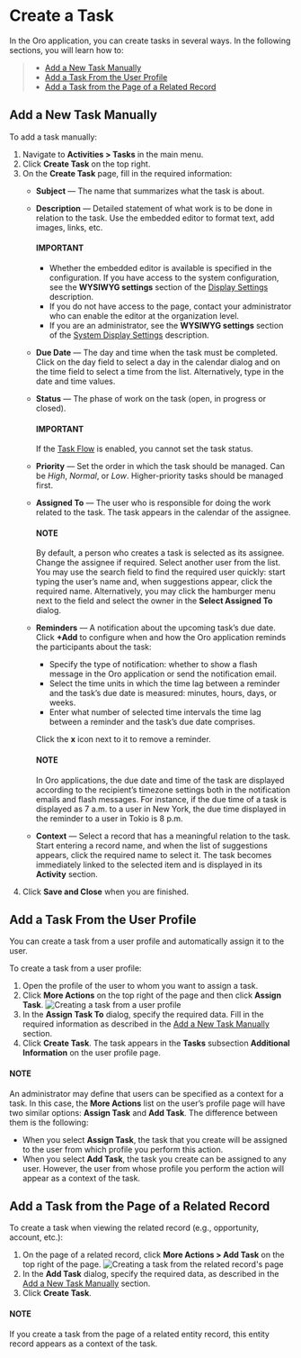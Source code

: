 <a id="doc-activities-tasks-actions-add-detailed"></a>

<a id="doc-activities-tasks-actions-add-fromuserpage"></a>

<a id="doc-activities-tasks-actions-add-fromrelated"></a>

<a id="doc-activities-tasks-information"></a>

# Create a Task

<!-- begin_create_task -->

In the Oro application, you can create tasks in several ways. In the following sections, you will learn how to:

> * [Add a New Task Manually](#add-a-new-task-manually)
> * [Add a Task From the User Profile](#add-a-task-from-the-user-profile)
> * [Add a Task from the Page of a Related Record](#add-a-task-from-the-page-of-a-related-record)

## Add a New Task Manually

To add a task  manually:

1. Navigate to **Activities > Tasks** in the main menu.
2. Click **Create Task** on the top right.
3. On the **Create Task** page, fill in the required information:
   * **Subject** — The name that summarizes what the task is about.
   * **Description** — Detailed statement of what work is to be done in relation to the task. Use the embedded editor to format text, add images, links, etc.

     #### IMPORTANT
     * Whether the embedded editor is available is specified in the configuration. If you have access to the system configuration, see the **WYSIWYG settings** section of the [Display Settings](../../system/user-management/users/configuration/user-display-settings.md#doc-my-user-configuration-display) description.
     * If you do not have access to the page, contact your administrator who can enable the editor at the organization level.
     * If you are an administrator, see the **WYSIWYG settings** section of the [System Display Settings](../../system/configuration/system/general-setup/display.md#doc-configuration-display-settings) description.
   * **Due Date** — The day and time when the task must be completed. Click on the day field to select a day in the calendar dialog and on the time field to select a time from the list. Alternatively, type in the date and time values.
   * **Status** — The phase of work on the task (open, in progress or closed).

     #### IMPORTANT
     If the [Task Flow](../../system/workflows/system-workflows/task-flow.md#doc-workflows-task-flow) is enabled, you cannot set the task status.
   * **Priority** — Set the order in which the task should be managed. Can be *High*, *Normal*, or *Low*. Higher-priority tasks should be managed first.
   * **Assigned To** — The user who is responsible for doing the work related to the task. The task appears in the calendar of the assignee.

     #### NOTE
     By default, a person who creates a task is selected as its assignee. Change the assignee if required. Select another user from the list. You may use the search field to find the required user quickly: start typing the user’s name and, when suggestions appear, click the required name. Alternatively, you may click the hamburger menu next to the field and select the owner in the **Select Assigned To** dialog.
   * **Reminders** — A notification about the upcoming task’s due date. Click **+Add** to configure when and how the Oro application reminds the participants about the task:
     * Specify the type of notification: whether to show a flash message in the Oro application or send the notification email.
     * Select the time units in which the time lag between a reminder and the task’s due date is measured: minutes, hours, days, or weeks.
     * Enter what number of selected time intervals the time lag between a reminder and the task’s due date comprises.

     Click the **x** icon next to it to remove a reminder.

     #### NOTE
     In Oro applications, the due date and time of the task are displayed according to the recipient’s timezone settings both in the notification emails and flash messages. For instance, if the due time of a task is displayed as 7 a.m. to a user in New York, the due time displayed in the reminder to a user in Tokio is 8 p.m.
   * **Context** — Select a record that has a meaningful relation to the task. Start entering a record name, and when the list of suggestions appears, click the required name to select it. The task becomes immediately linked to the selected item and is displayed in its **Activity** section.
4. Click **Save and Close** when you are finished.

## Add a Task From the User Profile

You can create a task from a user profile and automatically assign it to the user.

To create a task from a user profile:

1. Open the profile of the user to whom you want to assign a task.
2. Click **More Actions** on the top right of the page and then click **Assign Task**.
   ![Creating a task from a user profile](user/img/activities/activities_tasks_actions_add_userpage1.png)
3. In the **Assign Task To** dialog, specify the required data. Fill in the required information as described in the [Add a New Task Manually]() section.
4. Click **Create Task**. The task appears in the **Tasks** subsection **Additional Information** on the user profile page.

#### NOTE
An administrator may define that users can be specified as a context for a task. In this case, the **More Actions** list on the user’s profile page will have two similar options: **Assign Task** and **Add Task**. The difference between them is the following:

- When you select **Assign Task**, the task that you create will be assigned to the user from which profile you perform this action.
- When you select **Add Task**, the task you create can be assigned to any user. However, the user from whose profile you perform the action will appear as a context of the task.

## Add a Task from the Page of a Related Record

To create a task when viewing the related record (e.g., opportunity, account, etc.):

1. On the page of a related record, click **More Actions > Add Task** on the top right of the page.
   ![Creating a task from the related record's page](user/img/activities/tasks_actions_add_related0.png)
2. In the **Add Task** dialog, specify the required data, as described in the [Add a New Task Manually]() section.
3. Click **Create Task**.

#### NOTE
If you create a task from the page of a related entity record, this entity record appears as a context of the task.

<!-- end_create_task -->
